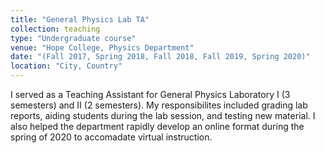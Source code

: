 ```yaml
---
title: "General Physics Lab TA"
collection: teaching
type: "Undergraduate course"
venue: "Hope College, Physics Department"
date: "(Fall 2017, Spring 2018, Fall 2018, Fall 2019, Spring 2020)"
location: "City, Country"
---
```


I served as a Teaching Assistant for General Physics Laboratory I (3 semesters) and II (2 semesters). My responsibilites included grading lab reports, aiding students during the lab session, and testing new material. I also helped the department rapidly develop an online format during the spring of 2020 to accomadate virtual instruction.
 
